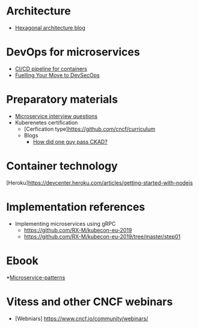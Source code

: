 # Architecture
* [Hexagonal architecture blog](https://medium.com/@cptsudoku/hexagonal-microservices-will-make-you-smile-3850019196c1)



# DevOps for microservices
* [CI/CD pipeline for containers](https://medium.com/@alokmalakar/architecting-a-ci-cd-pipeline-for-container-and-microservice-based-applications-120f4b470681)
* [Fuelling Your Move to DevSecOps](https://blog.paloaltonetworks.com/2019/03/containers-fueling-move-devsecops/)


# Preparatory materials 
* [Microservice interview questions](https://www.edureka.co/blog/interview-questions/microservices-interview-questions/)
* Kuberenetes certification
     * [Cerfication type]https://github.com/cncf/curriculum
     * Blogs
          * [How did one guy pass CKAD?](https://medium.com/platformer-blog/how-i-passed-the-cka-certified-kubernetes-administrator-exam-8943aa24d71d)
          
          
# Container technology
[Heroku]https://devcenter.heroku.com/articles/getting-started-with-nodejs


# Implementation references
* Implementing microservices using gRPC
     * https://github.com/RX-M/kubecon-eu-2019
     * https://github.com/RX-M/kubecon-eu-2019/tree/master/step01


# Ebook
*[Microservice-patterns](https://learning.oreilly.com/library/view/microservice-patterns-and/9781788474030/)


# Vitess and other CNCF webinars
* [Webniars] https://www.cncf.io/community/webinars/ 
